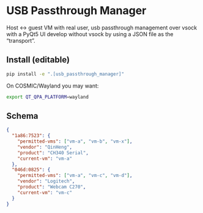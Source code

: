 <!--
    Copyright 2022-2025 TII (SSRC) and the Ghaf contributors
    SPDX-License-Identifier: CC-BY-SA-4.0
-->

# USB Passthrough Manager

Host ↔ guest VM with real user, usb passthrough management over vsock with a PyQt5 UI
develop without vsock by using a JSON file as the “transport”.

## Install (editable)
```bash
pip install -e ".[usb_passthrough_manager]"
```

On COSMIC/Wayland you may want:

```bash
export QT_QPA_PLATFORM=wayland
```

## Schema

```json
{
  "1a86:7523": {
    "permitted-vms": ["vm-a", "vm-b", "vm-x"],
    "vendor": "QinHeng",
    "product": "CH340 Serial",
    "current-vm": "vm-a"
  },
  "046d:0825": {
    "permitted-vms": ["vm-a", "vm-c", "vm-d"],
    "vendor": "Logitech",
    "product": "Webcam C270",
    "current-vm": "vm-c"
  }
}

```
